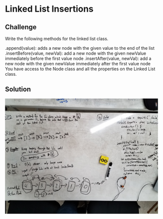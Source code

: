 # Linked List Insertions

## Challenge
Write the following methods for the linked list class.

.append(value): adds a new node with the given value to the end of the list 
.insertBefore(value, newVal): add a new node with the given newValue immediately before the first value node .insertAfter(value, newVal): add a new node with the given newValue immediately after the first value node You have access to the Node class and all the properties on the Linked List class.

## Solution
![alt text](https://github.com/kgamer007/data-structures-and-algorithms/blob/master/assets/07-linked-list.jpg)